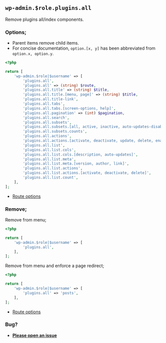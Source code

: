 ## `wp-admin.$role.plugins.all`

Remove plugins all/index components.

### Options;

- Parent items remove child items.
- For concise documentation, `option.[x, y]` has been abbreviated from `option.x, option.y`.

```php
<?php

return [
	'wp-admin.$role|$username' => [
		'plugins.all',
		'plugins.all' => (string) $route,
		'plugins.all.title' => (string) $title,
		'plugins.all.title.[menu, page]' => (string) $title,
		'plugins.all.title-link',
		'plugins.all.tabs',
		'plugins.all.tabs.[screen-options, help]',
		'plugins.all.pagination' => (int) $pagination,
		'plugins.all.search',
		'plugins.all.subsets',
		'plugins.all.subsets.[all, active, inactive, auto-updates-disabled]',
		'plugins.all.subsets.counts',
		'plugins.all.actions',
		'plugins.all.actions.[activate, deactivate, update, delete, enable-auto-update, disable-auto-update]',
		'plugins.all.list',
		'plugins.all.list.cols',
		'plugins.all.list.cols.[description, auto-updates]',
		'plugins.all.list.meta',
		'plugins.all.list.meta.[version, author, link]',
		'plugins.all.list.actions',
		'plugins.all.list.actions.[activate, deactivate, delete]',
		'plugins.all.list.count',
	],
];
```

- [Route options](../route-options.md)

### Remove;

Remove from menu;

```php
<?php

return [
	'wp-admin.$role|$username' => [
		'plugins.all',
	],
];
```

Remove from menu and enforce a page redirect;

```php
<?php

return [
	'wp-admin.$role|$username' => [
		'plugins.all' => 'posts',
	],
];
```

- [Route options](../route-options.md)

### Bug?

- **[Please open an issue](https://github.com/darrenjacoby/intervention/issues/new?title=[wp-admin.plugins.all]&labels=bug&assignees=darrenjacoby)**
